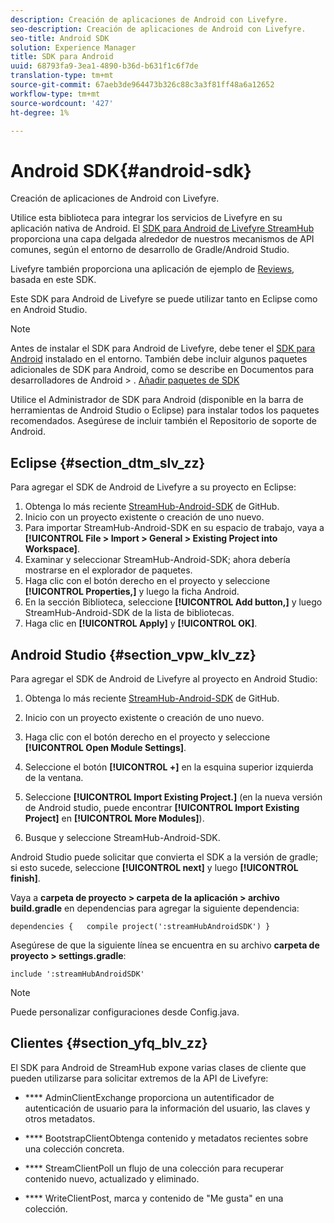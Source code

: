```yaml
---
description: Creación de aplicaciones de Android con Livefyre.
seo-description: Creación de aplicaciones de Android con Livefyre.
seo-title: Android SDK
solution: Experience Manager
title: SDK para Android
uuid: 68793fa9-3ea1-4890-b36d-b631f1c6f7de
translation-type: tm+mt
source-git-commit: 67aeb3de964473b326c88c3a3f81ff48a6a12652
workflow-type: tm+mt
source-wordcount: '427'
ht-degree: 1%

---
```



# Android SDK{#android-sdk}

Creación de aplicaciones de Android con Livefyre.

Utilice esta biblioteca para integrar los servicios de Livefyre en su aplicación nativa de Android. El [SDK para Android de Livefyre StreamHub](https://github.com/Livefyre/StreamHub-Android-SDK) proporciona una capa delgada alrededor de nuestros mecanismos de API comunes, según el entorno de desarrollo de Gradle/Android Studio.

Livefyre también proporciona una aplicación de ejemplo de [Reviews](https://github.com/Livefyre/StreamHub-iOS-Reviews-App), basada en este SDK.

Este SDK para Android de Livefyre se puede utilizar tanto en Eclipse como en Android Studio.

>[!NOTE]
>
>Antes de instalar el SDK para Android de Livefyre, debe tener el [SDK para Android](https://developer.android.com/sdk/index.html) instalado en el entorno. También debe incluir algunos paquetes adicionales de SDK para Android, como se describe en Documentos para desarrolladores de Android > .
>[Añadir paquetes de SDK](https://developer.android.com/sdk/installing/adding-packages.html)

Utilice el Administrador de SDK para Android (disponible en la barra de herramientas de Android Studio o Eclipse) para instalar todos los paquetes recomendados. Asegúrese de incluir también el Repositorio de soporte de Android.

## Eclipse {#section_dtm_slv_zz}

Para agregar el SDK de Android de Livefyre a su proyecto en Eclipse:

1. Obtenga lo más reciente [StreamHub-Android-SDK](https://github.com/Livefyre/StreamHub-Android-SDK) de GitHub.
1. Inicio con un proyecto existente o creación de uno nuevo.
1. Para importar StreamHub-Android-SDK en su espacio de trabajo, vaya a **[!UICONTROL File > Import > General > Existing Project into Workspace]**.
1. Examinar y seleccionar StreamHub-Android-SDK; ahora debería mostrarse en el explorador de paquetes.
1. Haga clic con el botón derecho en el proyecto y seleccione **[!UICONTROL Properties,]** y luego la ficha Android.
1. En la sección Biblioteca, seleccione **[!UICONTROL Add button,]** y luego StreamHub-Android-SDK de la lista de bibliotecas.
1. Haga clic en **[!UICONTROL Apply]** y **[!UICONTROL OK]**.

## Android Studio {#section_vpw_klv_zz}

Para agregar el SDK de Android de Livefyre al proyecto en Android Studio:

1. Obtenga lo más reciente [StreamHub-Android-SDK](https://github.com/Livefyre/StreamHub-Android-SDK) de GitHub.
1. Inicio con un proyecto existente o creación de uno nuevo.
1. Haga clic con el botón derecho en el proyecto y seleccione **[!UICONTROL Open Module Settings]**.
1. Seleccione el botón **[!UICONTROL +]** en la esquina superior izquierda de la ventana.
1. Seleccione **[!UICONTROL Import Existing Project.]** (en la nueva versión de Android studio, puede encontrar **[!UICONTROL Import Existing Project]** en **[!UICONTROL More Modules]**).

1. Busque y seleccione StreamHub-Android-SDK.

Android Studio puede solicitar que convierta el SDK a la versión de gradle; si esto sucede, seleccione **[!UICONTROL next]** y luego **[!UICONTROL finish]**.

Vaya a **carpeta de proyecto > carpeta de la aplicación > archivo build.gradle** en dependencias para agregar la siguiente dependencia:

```
dependencies {   compile project(':streamHubAndroidSDK') } 
```

Asegúrese de que la siguiente línea se encuentra en su archivo **carpeta de proyecto > settings.gradle**:

```
include ':streamHubAndroidSDK' 
```

>[!NOTE]
>
>Puede personalizar configuraciones desde Config.java.

## Clientes {#section_yfq_blv_zz}

El SDK para Android de StreamHub expone varias clases de cliente que pueden utilizarse para solicitar extremos de la API de Livefyre:

* **** AdminClientExchange proporciona un autentificador de autenticación de usuario para la información del usuario, las claves y otros metadatos.

* **** BootstrapClientObtenga contenido y metadatos recientes sobre una colección concreta.

* **** StreamClientPoll un flujo de una colección para recuperar contenido nuevo, actualizado y eliminado.

* **** WriteClientPost, marca y contenido de &quot;Me gusta&quot; en una colección.

